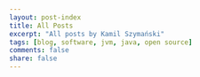 ```yaml
---
layout: post-index
title: All Posts
excerpt: "All posts by Kamil Szymański"
tags: [blog, software, jvm, java, open source]
comments: false
share: false
---
```

